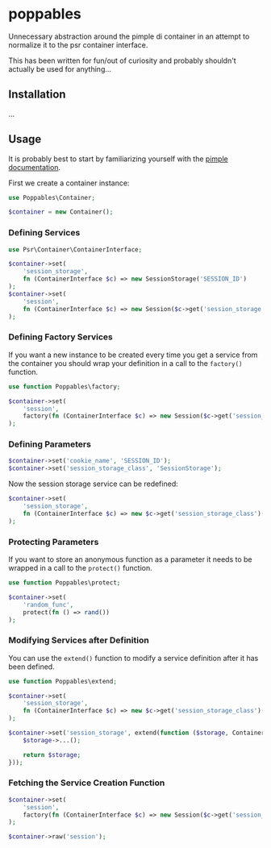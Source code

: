 # poppables

Unnecessary abstraction around the pimple di container in an attempt to normalize it to the psr container interface.

This has been written for fun/out of curiosity and probably shouldn't actually be used for anything...

## Installation

...

## Usage

It is probably best to start by familiarizing yourself with the [pimple documentation](https://github.com/silexphp/Pimple#readme).

First we create a container instance:

```php
use Poppables\Container;

$container = new Container();
```

### Defining Services

```php
use Psr\Container\ContainerInterface;

$container->set(
    'session_storage',
    fn (ContainerInterface $c) => new SessionStorage('SESSION_ID')
);
$container->set(
    'session',
    fn (ContainerInterface $c) => new Session($c->get('session_storage'))
);
```

### Defining Factory Services

If you want a new instance to be created every time you get a service from the container you should wrap your definition in a call to the `factory()` function.

```php
use function Poppables\factory;

$container->set(
    'session',
    factory(fn (ContainerInterface $c) => new Session($c->get('session_storage')))
);
```

### Defining Parameters

```php
$container->set('cookie_name', 'SESSION_ID');
$container->set('session_storage_class', 'SessionStorage');
```

Now the session storage service can be redefined:

```php
$container->set(
    'session_storage',
    fn (ContainerInterface $c) => new $c->get('session_storage_class')($c->get('cookie_name'))
);
```

### Protecting Parameters

If you want to store an anonymous function as a parameter it needs to be wrapped in a call to the `protect()` function.

```php
use function Poppables\protect;

$container->set(
    'random_func',
    protect(fn () => rand())
);
```


### Modifying Services after Definition

You can use the `extend()` function to modify a service definition after it has been defined.

```php
use function Poppables\extend;

$container->set(
    'session_storage',
    fn (ContainerInterface $c) => new $c->get('session_storage_class')($c->get('cookie_name'))
);

$container->set('session_storage', extend(function ($storage, ContainerInterface $c) {
    $storage->...();

    return $storage;
}));
```

### Fetching the Service Creation Function

```php
$container->set(
    'session',
    factory(fn (ContainerInterface $c) => new Session($c->get('session_storage')))
);

$container->raw('session');
```
